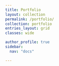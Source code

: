 ```yaml
---
title: Portfolio
layout: collection
permalink: /portfolio/
collection: portfolio
entries_layout: grid
classes: wide

author_profile: true
sidebar:
  nav: "docs"

---
```


